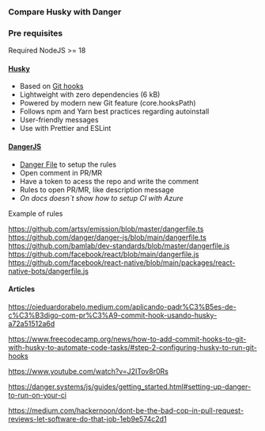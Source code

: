 ### Compare Husky with Danger

### Pre requisites

Required NodeJS >= 18

#### [Husky](https://typicode.github.io/husky/getting-started.html)

- Based on [Git hooks](https://git-scm.com/docs/githooks)
- Lightweight with zero dependencies (6 kB)
- Powered by modern new Git feature (core.hooksPath)
- Follows npm and Yarn best practices regarding autoinstall
- User-friendly messages
- Use with Prettier and ESLint

#### [DangerJS](https://danger.systems/js/)

- [Danger File](https://danger.systems/js/guides/the_dangerfile) to setup the rules
- Open comment in PR/MR
- Have a token to acess the repo and write the comment
- Rules to open PR/MR, like description message
- _On docs doesn`t show how to setup CI with Azure_

Example of rules

https://github.com/artsy/emission/blob/master/dangerfile.ts
https://github.com/danger/danger-js/blob/main/dangerfile.ts
https://github.com/bamlab/dev-standards/blob/master/dangerfile.js
https://github.com/facebook/react/blob/main/dangerfile.js
https://github.com/facebook/react-native/blob/main/packages/react-native-bots/dangerfile.js

#### Articles

https://oieduardorabelo.medium.com/aplicando-padr%C3%B5es-de-c%C3%B3digo-com-pr%C3%A9-commit-hook-usando-husky-a72a51512a6d

https://www.freecodecamp.org/news/how-to-add-commit-hooks-to-git-with-husky-to-automate-code-tasks/#step-2-configuring-husky-to-run-git-hooks

https://www.youtube.com/watch?v=J2ITov8r0Rs

https://danger.systems/js/guides/getting_started.html#setting-up-danger-to-run-on-your-ci

https://medium.com/hackernoon/dont-be-the-bad-cop-in-pull-request-reviews-let-software-do-that-job-1eb9e574c2d1
